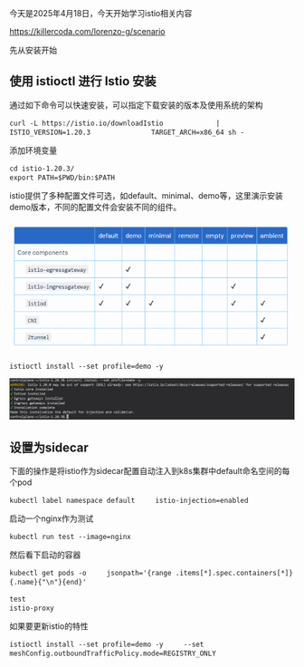 
今天是2025年4月18日，今天开始学习istio相关内容

https://killercoda.com/lorenzo-g/scenario

先从安装开始

## 使用 istioctl 进行 Istio 安装


通过如下命令可以快速安装，可以指定下载安装的版本及使用系统的架构

```
curl -L https://istio.io/downloadIstio             | ISTIO_VERSION=1.20.3               TARGET_ARCH=x86_64 sh -
```

添加环境变量

```
cd istio-1.20.3/
export PATH=$PWD/bin:$PATH
```

istio提供了多种配置文件可选，如default、minimal、demo等，这里演示安装demo版本，不同的配置文件会安装不同的组件。

![](02.png)

```
istioctl install --set profile=demo -y
```


![](01.png)

## 设置为sidecar

下面的操作是将istio作为sidecar配置自动注入到k8s集群中default命名空间的每个pod


```
kubectl label namespace default     istio-injection=enabled
```

启动一个nginx作为测试

```
kubectl run test --image=nginx
```

然后看下启动的容器

```
kubectl get pods -o     jsonpath='{range .items[*].spec.containers[*]}{.name}{"\n"}{end}'
```

```
test
istio-proxy
```

如果要更新istio的特性

```
istioctl install --set profile=demo -y     --set meshConfig.outboundTrafficPolicy.mode=REGISTRY_ONLY
```

